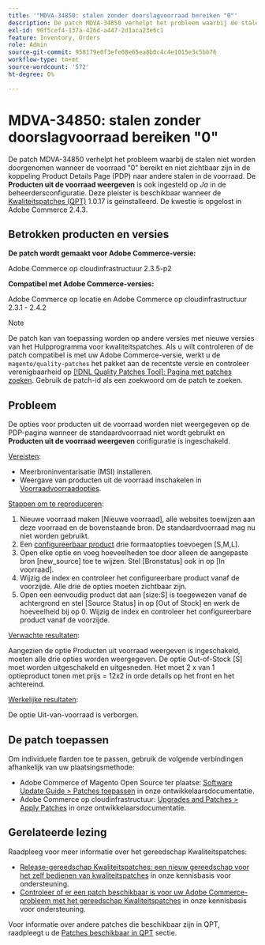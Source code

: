 ```yaml
---
title: '"MDVA-34850: stalen zonder doorslagvoorraad bereiken "0"'
description: De patch MDVA-34850 verhelpt het probleem waarbij de stalen niet worden doorgenomen wanneer de voorraad "0" bereikt en niet zichtbaar zijn in de koppeling Product Details Page (PDP) naar andere stalen in de voorraad. De **Display Out-of-Stock Products** is ook ingesteld op *Yes* in de beheerconfiguratie. Deze patch is beschikbaar wanneer [Quality Patches Tool (QPT)] (/help/announcements/adobe-commerce-announcements/magento-quality-patches-released-new-tool-to-self-serve-quality-patches.md) 1.0.17 is geïnstalleerd. De kwestie is opgelost in Adobe Commerce 2.4.3.
exl-id: 90f5cef4-137a-426d-a447-2d1aca23e6c1
feature: Inventory, Orders
role: Admin
source-git-commit: 958179e0f3efe08e65ea8b0c4c4e1015e3c5bb76
workflow-type: tm+mt
source-wordcount: '572'
ht-degree: 0%

---
```


# MDVA-34850: stalen zonder doorslagvoorraad bereiken &quot;0&quot;

De patch MDVA-34850 verhelpt het probleem waarbij de stalen niet worden doorgenomen wanneer de voorraad &quot;0&quot; bereikt en niet zichtbaar zijn in de koppeling Product Details Page (PDP) naar andere stalen in de voorraad. De **Producten uit de voorraad weergeven** is ook ingesteld op *Ja* in de beheerdersconfiguratie. Deze pleister is beschikbaar wanneer de [Kwaliteitspatches (QPT)](/help/announcements/adobe-commerce-announcements/magento-quality-patches-released-new-tool-to-self-serve-quality-patches.md) 1.0.17 is geïnstalleerd. De kwestie is opgelost in Adobe Commerce 2.4.3.

## Betrokken producten en versies

**De patch wordt gemaakt voor Adobe Commerce-versie:**

Adobe Commerce op cloudinfrastructuur 2.3.5-p2

**Compatibel met Adobe Commerce-versies:**

Adobe Commerce op locatie en Adobe Commerce op cloudinfrastructuur 2.3.1 - 2.4.2

>[!NOTE]
>
>De patch kan van toepassing worden op andere versies met nieuwe versies van het Hulpprogramma voor kwaliteitspatches. Als u wilt controleren of de patch compatibel is met uw Adobe Commerce-versie, werkt u de `magento/quality-patches` het pakket aan de recentste versie en controleer verenigbaarheid op [[!DNL Quality Patches Tool]: Pagina met patches zoeken](https://devdocs.magento.com/quality-patches/tool.html#patch-grid). Gebruik de patch-id als een zoekwoord om de patch te zoeken.

## Probleem

De opties voor producten uit de voorraad worden niet weergegeven op de PDP-pagina wanneer de standaardvoorraad niet wordt gebruikt en **Producten uit de voorraad weergeven** configuratie is ingeschakeld.

<u>Vereisten</u>:

* Meerbroninventarisatie (MSI) installeren.
* Weergave van producten uit de voorraad inschakelen in [Voorraadvoorraadopties](https://docs.magento.com/user-guide/configuration/catalog/inventory.html).

<u>Stappen om te reproduceren</u>:

1. Nieuwe voorraad maken \[Nieuwe voorraad\], alle websites toewijzen aan deze voorraad en de bovenstaande bron. De standaardvoorraad mag nu niet worden gebruikt.
1. Een [configureerbaar product](https://docs.magento.com/user-guide/catalog/product-create-configurable.html) drie formaatopties toevoegen \[S,M,L\].
1. Open elke optie en voeg hoeveelheden toe door alleen de aangepaste bron \[new\_source\] toe te wijzen. Stel \[Bronstatus\] ook in op \[In voorraad\].
1. Wijzig de index en controleer het configureerbare product vanaf de voorzijde. Alle drie de opties moeten zichtbaar zijn.
1. Open een eenvoudig product dat aan \[size:S\] is toegewezen vanaf de achtergrond en stel \[Source Status\] in op \[Out of Stock\] en werk de hoeveelheid bij op 0. Wijzig de index en controleer het configureerbare product vanaf de voorzijde.

<u>Verwachte resultaten</u>:

Aangezien de optie Producten uit voorraad weergeven is ingeschakeld, moeten alle drie opties worden weergegeven. De optie Out-of-Stock \[S\] moet worden uitgeschakeld en uitgesneden. Het moet 2 x van 1 optieproduct tonen met prijs = 12x2 in orde details op het front en het achtereind.

<u>Werkelijke resultaten</u>:

De optie Uit-van-voorraad is verborgen.

## De patch toepassen

Om individuele flarden toe te passen, gebruik de volgende verbindingen afhankelijk van uw plaatsingsmethode:

* Adobe Commerce of Magento Open Source ter plaatse: [Software Update Guide > Patches toepassen](https://devdocs.magento.com/guides/v2.4/comp-mgr/patching/mqp.html) in onze ontwikkelaarsdocumentatie.
* Adobe Commerce op cloudinfrastructuur: [Upgrades and Patches > Apply Patches](https://devdocs.magento.com/cloud/project/project-patch.html) in onze ontwikkelaarsdocumentatie.

## Gerelateerde lezing

Raadpleeg voor meer informatie over het gereedschap Kwaliteitspatches:

* [Release-gereedschap Kwaliteitspatches: een nieuw gereedschap voor het zelf bedienen van kwaliteitspatches](/help/announcements/adobe-commerce-announcements/magento-quality-patches-released-new-tool-to-self-serve-quality-patches.md) in onze kennisbasis voor ondersteuning.
* [Controleer of er een patch beschikbaar is voor uw Adobe Commerce-probleem met het gereedschap Kwaliteitspatches](/help/support-tools/patches-available-in-qpt-tool/check-patch-for-magento-issue-with-magento-quality-patches.md) in onze kennisbasis voor ondersteuning.

Voor informatie over andere patches die beschikbaar zijn in QPT, raadpleegt u de [Patches beschikbaar in QPT](https://support.magento.com/hc/en-us/sections/360010506631-Patches-available-in-QPT-tool-) sectie.
